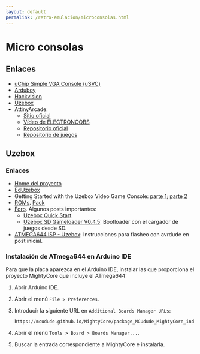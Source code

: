 ```yaml
---
layout: default
permalink: /retro-emulacion/microconsolas.html
---
```


# Micro consolas

## Enlaces

* [uChip Simple VGA Console (uSVC)](https://www.crowdsupply.com/itaca-innovation/usvc)
* [Arduboy](https://arduboy.com/)
* [Hackvision](https://nootropicdesign.com/hackvision/)
* [Uzebox](http://uzebox.org/)
* AttinyArcade:
    * [Sitio oficial](http://webboggles.com/attiny85-game-kit-assembly-instructions/)
    * [Vídeo de  ELECTRONOOBS](https://www.youtube.com/watch?v=F1FeBEXeLDY)
    * [Repositorio oficial](https://github.com/webboggles/AttinyArcade)
    * [Repositorio de juegos](https://github.com/andyhighnumber/Attiny-Arduino-Games)

## Uzebox

### Enlaces

* [Home del proyecto](http://belogic.com/uzebox/index.asp)
* [EdUzebox](/2020-02-08-eduzebox.html)
* Getting Started with the Uzebox Video Game Console: [parte 1](https://www.youtube.com/watch?v=vT2TUSZWDf8); [parte 2](https://www.youtube.com/watch?v=SRUv9T9vyQ4)
* [ROMs](http://uzebox.org/wiki/index.php?title=Games_and_Demos). [Pack](http://uzebox.org/forums/download/file.php?id=2045)
* [Foro](http://uzebox.org/forums/index.php). Algunos posts importantes:
    * [Uzebox Quick Start](http://uzebox.org/forums/viewtopic.php?f=8&t=151)
    * [Uzebox SD Gameloader V0.4.5](http://uzebox.org/forums/viewtopic.php?f=3&t=520&start=0): Bootloader con el cargador de juegos desde SD.
* [ATMEGA644 ISP - Uzebox](https://forum.arduino.cc/index.php?topic=206143.0): Instrucciones para flasheo con avrdude en post inicial.

### Instalación de ATmega644 en Arduino IDE

Para que la placa aparezca en el Arduino IDE, instalar las que proporciona el proyecto MightyCore que incluye el ATmega644:

1. Abrir Arduino IDE.
2. Abrir el menú `File > Preferences`.
3. Introducir la siguiente URL en `Additional Boards Manager URLs`:

	```
	https://mcudude.github.io/MightyCore/package_MCUdude_MightyCore_index.json
	```

4. Abrir el menú `Tools > Board > Boards Manager...`.
5. Buscar la entrada correspondiente a MightyCore e instalarla.
